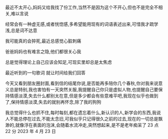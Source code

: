 最近不太开心,妈妈又给我找了份工作,当然不是因为这个不开心,但也不是完全不相关,难以言说

经常会有一种虚无感,或者恍惚感,多希望能用现有的词语表述出来,可惜我才疏学浅,总是词不达意

我可能真的会猝死,最近总感觉心脏刺痛

爸爸妈妈也有难言之隐,他们都很关心我

总是觉得理论上自己应该会知足,可现实里却总是太焦虑

最近听到的一句歌词 就让时间给我们回答

今天又看到朋友圈封面,看到信的结尾你说,是否能再多陪你几个春秋,你对我来说意义总是特别,我也害怕有一天突然关服,我提醒自己你只是虚拟人物,也提醒自己要保持情感淡漠,失去什么都别太在意,但是多少都会有些意难平吧,我现在似乎也做到了,保持情感淡漠,失去的就别再怀念,除了我的狗狗

我总觉得什么也抓不住,每时每刻,都在遗忘着什么,新认识的人,新学会的东西,我说人不能总停在过去,不能太念旧,可我似乎只记得很久之前的过去,现在的一切总是飘渺的,就像浮在表面的泡沫,会随着水流冲走,突然想起来,是不是老年痴呆了
23 点 22 分 2023 年 4 月 23 日